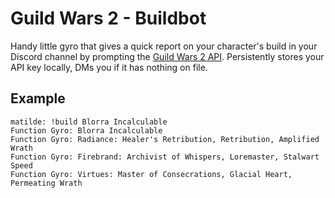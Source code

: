 # Guild Wars 2 - Buildbot

Handy little gyro that gives a quick report on your character's build in your Discord channel by prompting the [Guild Wars 2 API](https://wiki.guildwars2.com/wiki/API:Main). Persistently stores your API key locally, DMs you if it has nothing on file.

## Example
```
matilde: !build Blorra Incalculable
Function Gyro: Blorra Incalculable
Function Gyro: Radiance: Healer's Retribution, Retribution, Amplified Wrath
Function Gyro: Firebrand: Archivist of Whispers, Loremaster, Stalwart Speed
Function Gyro: Virtues: Master of Consecrations, Glacial Heart, Permeating Wrath
```